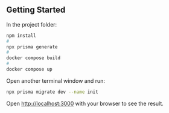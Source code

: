 
## Getting Started

In the project folder:

```bash
npm install
# 
npx prisma generate
# 
docker compose build
#
docker compose up
```

Open another terminal window and run:
```bash
npx prisma migrate dev --name init
```

Open [http://localhost:3000](http://localhost:3000) with your browser to see the result.
